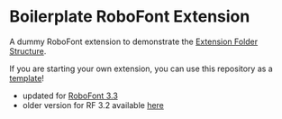 # Boilerplate RoboFont Extension

A dummy RoboFont extension to demonstrate the [Extension Folder Structure](http://robofont.com/documentation/building-tools/extensions/extension-file-spec/#extension-folder-structure).

If you are starting your own extension, you can use this repository as a [template](https://help.github.com/en/articles/creating-a-repository-from-a-template)!

- updated for [RoboFont 3.3](https://forum.robofont.com/topic/725/robofont-3-3)
- older version for RF 3.2 available [here](https://github.com/roboDocs/rf-extension-boilerplate/releases/tag/RF3.2)
